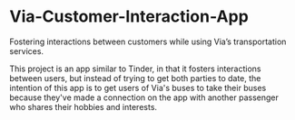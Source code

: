 # Via-Customer-Interaction-App
Fostering interactions between customers while using Via’s transportation services.

This project is an app similar to Tinder, in that it fosters interactions between users, but instead of trying to get both parties to date, the intention of this app is to get users of Via's buses to take their buses because they've made a connection on the app with another passenger who shares their hobbies and interests. 

